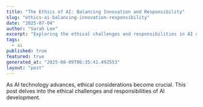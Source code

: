 ```yaml
---
title: "The Ethics of AI: Balancing Innovation and Responsibility"
slug: "ethics-ai-balancing-innovation-responsibility"
date: "2025-07-04"
author: "Sarah Lee"
excerpt: "Exploring the ethical challenges and responsibilities in AI development."
tags:
  - ai
published: true
featured: true
generated_at: "2025-08-09T06:35:41.492553"
layout: "post"
---
```


As AI technology advances, ethical considerations become crucial. This post delves into the ethical challenges and responsibilities of AI development.